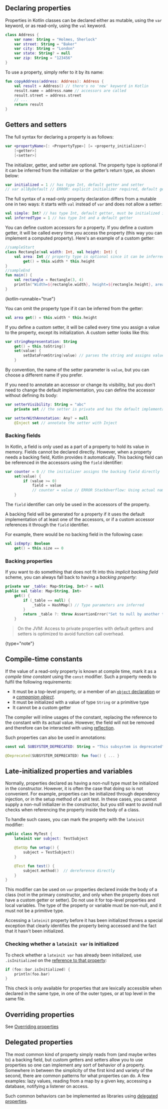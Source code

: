 [//]: # (title: Properties)

## Declaring properties

Properties in Kotlin classes can be declared either as mutable, using the `var` keyword, or as read-only, using the `val` keyword.

```kotlin
class Address {
    var name: String = "Holmes, Sherlock"
    var street: String = "Baker"
    var city: String = "London"
    var state: String? = null
    var zip: String = "123456"
}
```

To use a property, simply refer to it by its name:

```kotlin
fun copyAddress(address: Address): Address {
    val result = Address() // there's no 'new' keyword in Kotlin
    result.name = address.name // accessors are called
    result.street = address.street
    // ...
    return result
}
```

## Getters and setters

The full syntax for declaring a property is as follows:

```kotlin
var <propertyName>[: <PropertyType>] [= <property_initializer>]
    [<getter>]
    [<setter>]
```

The initializer, getter, and setter are optional. The property type is optional if it can be inferred from the initializer
or the getter’s return type, as shown below:

```kotlin
var initialized = 1 // has type Int, default getter and setter
// var allByDefault // ERROR: explicit initializer required, default getter and setter implied
```

The full syntax of a read-only property declaration differs from a mutable one in two ways: it starts with `val` instead
of `var` and does not allow a setter:

```kotlin
val simple: Int? // has type Int, default getter, must be initialized in constructor
val inferredType = 1 // has type Int and a default getter
```

You can define custom accessors for a property. If you define a custom getter, it will be called every time you access
the property (this way you can implement a computed property). Here's an example of a custom getter:

```kotlin
//sampleStart
class Rectangle(val width: Int, val height: Int) {
    val area: Int // property type is optional since it can be inferred from the getter's return type
        get() = this.width * this.height
}
//sampleEnd
fun main() {
    val rectangle = Rectangle(3, 4)
    println("Width=${rectangle.width}, height=${rectangle.height}, area=${rectangle.area}")
}
```
{kotlin-runnable="true"}

You can omit the property type if it can be inferred from the getter:

```kotlin
val area get() = this.width * this.height
```

If you define a custom setter, it will be called every time you assign a value to the property, except its initialization.
A custom setter looks like this:

```kotlin
var stringRepresentation: String
    get() = this.toString()
    set(value) {
        setDataFromString(value) // parses the string and assigns values to other properties
    }
```

By convention, the name of the setter parameter is `value`, but you can choose a different name if you prefer.

If you need to annotate an accessor or change its visibility, but you don't need to change the default implementation,
you can define the accessor without defining its body:

```kotlin
var setterVisibility: String = "abc"
    private set // the setter is private and has the default implementation

var setterWithAnnotation: Any? = null
    @Inject set // annotate the setter with Inject
```

### Backing fields

In Kotlin, a field is only used as a part of a property to hold its value in memory. Fields cannot be declared directly.
However, when a property needs a backing field, Kotlin provides it automatically. This backing field can be referenced in
the accessors using the `field` identifier:

```kotlin
var counter = 0 // the initializer assigns the backing field directly
    set(value) {
        if (value >= 0)
            field = value
            // counter = value // ERROR StackOverflow: Using actual name 'counter' would make setter recursive
    }
```

The `field` identifier can only be used in the accessors of the property.

A backing field will be generated for a property if it uses the default implementation of at least one of the accessors,
or if a custom accessor references it through the `field` identifier.

For example, there would be no backing field in the following case:

```kotlin
val isEmpty: Boolean
    get() = this.size == 0
```

### Backing properties

If you want to do something that does not fit into this _implicit backing field_ scheme, you can always fall back to having
a _backing property_:

```kotlin
private var _table: Map<String, Int>? = null
public val table: Map<String, Int>
    get() {
        if (_table == null) {
            _table = HashMap() // Type parameters are inferred
        }
        return _table ?: throw AssertionError("Set to null by another thread")
    }
```

> On the JVM: Access to private properties with default getters and setters is optimized to avoid function call overhead.
>
{type="note"}

## Compile-time constants

If the value of a read-only property is known at compile time, mark it as a _compile time constant_ using the `const` modifier.
Such a property needs to fulfil the following requirements:

* It must be a top-level property, or a member of an [`object` declaration](object-declarations.md#object-declarations-overview) or a _[companion object](object-declarations.md#companion-objects)_.
* It must be initialized with a value of type `String` or a primitive type
* It cannot be a custom getter

The compiler will inline usages of the constant, replacing the reference to the constant with its actual value. However, the field will not be removed and therefore can be interacted with using [reflection](reflection.md).

Such properties can also be used in annotations:

```kotlin
const val SUBSYSTEM_DEPRECATED: String = "This subsystem is deprecated"

@Deprecated(SUBSYSTEM_DEPRECATED) fun foo() { ... }
```

## Late-initialized properties and variables

Normally, properties declared as having a non-null type must be initialized in the constructor.
However, it is often the case that doing so is not convenient. For example, properties can be initialized through dependency
injection, or in the setup method of a unit test. In these cases, you cannot supply a non-null initializer in the constructor,
but you still want to avoid null checks when referencing the property inside the body of a class.

To handle such cases, you can mark the property with the `lateinit` modifier:

```kotlin
public class MyTest {
    lateinit var subject: TestSubject

    @SetUp fun setup() {
        subject = TestSubject()
    }

    @Test fun test() {
        subject.method()  // dereference directly
    }
}
```

This modifier can be used on `var` properties declared inside the body of a class (not in the primary constructor,
and only when the property does not have a custom getter or setter). Do not use it for top-level properties and local variables.
The type of the property or variable must be non-null, and it must not be a primitive type.

Accessing a `lateinit` property before it has been initialized throws a special exception that clearly identifies the property
being accessed and the fact that it hasn't been initialized.

### Checking whether a `lateinit var` is initialized

To check whether a `lateinit var` has already been initialized, use `.isInitialized` on the [reference to that property](reflection.md#property-references):

```kotlin
if (foo::bar.isInitialized) {
    println(foo.bar)
}
```

This check is only available for properties that are lexically accessible when declared in the same type, in one of the
outer types, or at top level in the same file.

## Overriding properties

See [Overriding properties](inheritance.md#overriding-properties)

## Delegated properties

The most common kind of property simply reads from (and maybe writes to) a backing field, but custom getters and setters
allow you to use properties so one can implement any sort of behavior of a property.
Somewhere in between the simplicity of the first kind and variety of the second, there are common patterns for what properties
can do. A few examples: lazy values, reading from a map by a given key, accessing a database, notifying a listener on access.

Such common behaviors can be implemented as libraries using [delegated properties](delegated-properties.md).
